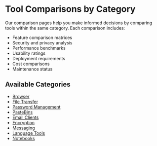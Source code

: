 # Tool Comparisons by Category

Our comparison pages help you make informed decisions by comparing tools within the same category. Each comparison includes:

- Feature comparison matrices
- Security and privacy analysis
- Performance benchmarks
- Usability ratings
- Deployment requirements
- Cost comparisons
- Maintenance status

## Available Categories

- [Browser](browser.md)
- [File Transfer](file-transfer.md)
- [Password Management](password-management.md)
- [PasteBins](pastebins.md)
- [Email Clients](email-clients.md)
- [Encryption](encryption.md)
- [Messaging](messaging.md)
- [Language Tools](language-tools.md)
- [Notebooks](notebooks.md)

